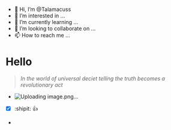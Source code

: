 - 👋 Hi, I’m @Talamacuss
- 👀 I’m interested in ...
- 🌱 I’m currently learning ...
- 💞️ I’m looking to collaborate on ...
- 📫 How to reach me ...
# Hello #
>*In the world of universal deciet telling the truth becomes a revolutionary act*
- ![Uploading image.png…](cHILl)

- [X] :shipit: 👍 


 
- 


<!---
Talamacuss/Talamacuss is a ✨ special ✨ repository because its `README.md` (this file) appears on your GitHub profile.
You can click the Preview link to take a look at your changes.
--->
